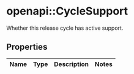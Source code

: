 # openapi::CycleSupport

Whether this release cycle has active support.

## Properties
Name | Type | Description | Notes
------------ | ------------- | ------------- | -------------


